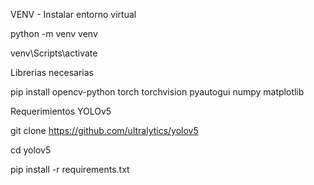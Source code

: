 VENV - Instalar entorno virtual

python -m venv venv

venv\Scripts\activate


Librerias necesarias

pip install opencv-python torch torchvision pyautogui numpy matplotlib


Requerimientos YOLOv5

git clone https://github.com/ultralytics/yolov5

cd yolov5

pip install -r requirements.txt
